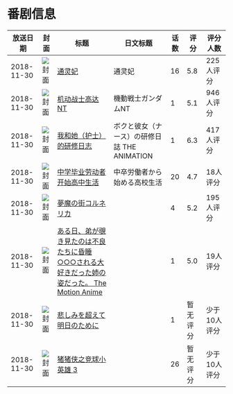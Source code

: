 # 番剧信息

|放送日期|封面|标题|日文标题|话数|评分|评分人数|
|---|---|---|---|---|---|---|
|2018-11-30|![封面](https://lain.bgm.tv/pic/cover/c/02/c3/242741_sl6LH.jpg)|[通灵妃](https://bangumi.tv/subject/242741)|通灵妃|16|5.8|225人评分|
|2018-11-30|![封面](https://lain.bgm.tv/pic/cover/c/1a/a6/243428_h9d6S.jpg)|[机动战士高达NT](https://bangumi.tv/subject/243428)|機動戦士ガンダムNT|1|5.1|946人评分|
|2018-11-30|![封面](https://bangumi.tv/img/no_icon_subject.png)|[我和她（护士）的研修日志](https://bangumi.tv/subject/259105)|ボクと彼女（ナース）の研修日誌 THE ANIMATION|1|6.3|417人评分|
|2018-11-30|![封面](https://lain.bgm.tv/pic/cover/c/dc/bb/262183_uZHhW.jpg)|[中学毕业劳动者开始高中生活](https://bangumi.tv/subject/262183)|中卒労働者から始める高校生活|20|4.7|18人评分|
|2018-11-30|![封面](https://bangumi.tv/img/no_icon_subject.png)|[夢魔の街コルネリカ](https://bangumi.tv/subject/267179)||4|5.2|195人评分|
|2018-11-30|![封面](https://bangumi.tv/img/no_icon_subject.png)|[ある日、弟が覗き見たのは不良たちに昏睡○○○される大好きだった姉の姿だった。 The Motion Anime](https://bangumi.tv/subject/292713)||1|5.0|19人评分|
|2018-11-30|![封面](https://lain.bgm.tv/pic/cover/c/1d/4c/297263_PjvPK.jpg)|[悲しみを超えて明日のために](https://bangumi.tv/subject/297263)||1|暂无评分|少于10人评分|
|2018-11-30|![封面](https://lain.bgm.tv/pic/cover/c/5d/a5/384736_VMVmc.jpg)|[猪猪侠之竞球小英雄 3](https://bangumi.tv/subject/384736)||26|暂无评分|少于10人评分|
